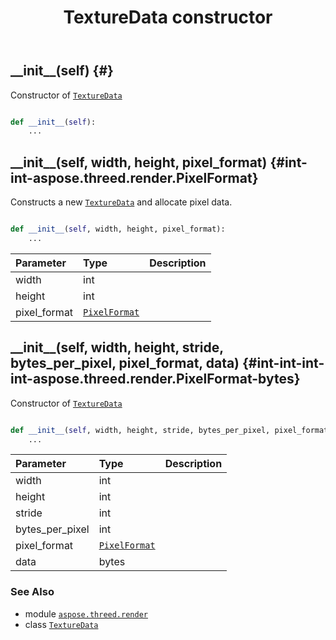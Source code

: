 ﻿---
title: TextureData constructor
second_title: Aspose.3D for Python via .NET API References
description: 
type: docs
weight: 10
url: /python-net/aspose.threed.render/texturedata/__init__/
is_root: false
---

## \_\_init\_\_(self) {#}

Constructor of [`TextureData`](/3d/python-net/aspose.threed.render/texturedata)



```python

def __init__(self):
    ...
```




## \_\_init\_\_(self, width, height, pixel_format) {#int-int-aspose.threed.render.PixelFormat}

Constructs a new [`TextureData`](/3d/python-net/aspose.threed.render/texturedata) and allocate pixel data.



```python

def __init__(self, width, height, pixel_format):
    ...
```


| Parameter | Type | Description |
| :- | :- | :- |
| width | int |  |
| height | int |  |
| pixel_format | [`PixelFormat`](/3d/python-net/aspose.threed.render/pixelformat) |  |


## \_\_init\_\_(self, width, height, stride, bytes_per_pixel, pixel_format, data) {#int-int-int-int-aspose.threed.render.PixelFormat-bytes}

Constructor of [`TextureData`](/3d/python-net/aspose.threed.render/texturedata)



```python

def __init__(self, width, height, stride, bytes_per_pixel, pixel_format, data):
    ...
```


| Parameter | Type | Description |
| :- | :- | :- |
| width | int |  |
| height | int |  |
| stride | int |  |
| bytes_per_pixel | int |  |
| pixel_format | [`PixelFormat`](/3d/python-net/aspose.threed.render/pixelformat) |  |
| data | bytes |  |



### See Also
* module [`aspose.threed.render`](../../)
* class [`TextureData`](/3d/python-net/aspose.threed.render/texturedata)
